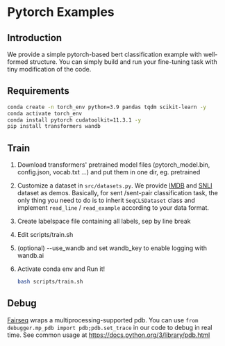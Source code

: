 # Pytorch Examples

## Introduction

We provide a simple pytorch-based bert classification example with well-formed structure. You can simply build and run your fine-tuning task with tiny modification of the code.

## Requirements

```bash
conda create -n torch_env python=3.9 pandas tqdm scikit-learn -y
conda activate torch_env
conda install pytorch cudatoolkit=11.3.1 -y
pip install transformers wandb
```

## Train

1. Download transformers' pretrained model files (pytorch_model.bin, config.json, vocab.txt ...) and put them in one dir, eg. pretrained
2. Customize a dataset in `src/datasets.py`. We provide [IMDB](https://www.kaggle.com/datasets/atulanandjha/imdb-50k-movie-reviews-test-your-bert?select=train.csv) and [SNLI](https://nlp.stanford.edu/projects/snli/snli_1.0.zip) dataset as demos. Basically, for sent /sent-pair classification task, the only thing you need to do is to inherit `SeqCLSDataset` class and implement `read_line` / `read_example` according to your data format.
3. Create labelspace file containing all labels, sep by line break
4. Edit scripts/train.sh
5. (optional) --use_wandb and set wandb_key to enable logging with wandb.ai
6. Activate conda env and Run it! 

    ```bash
    bash scripts/train.sh
    ```

## Debug
[Fairseq](https://github.com/facebookresearch/fairseq) wraps a multiprocessing-supported pdb. You can use `from debugger.mp_pdb import pdb;pdb.set_trace` in our code to debug in real time. See common usage at https://docs.python.org/3/library/pdb.html

